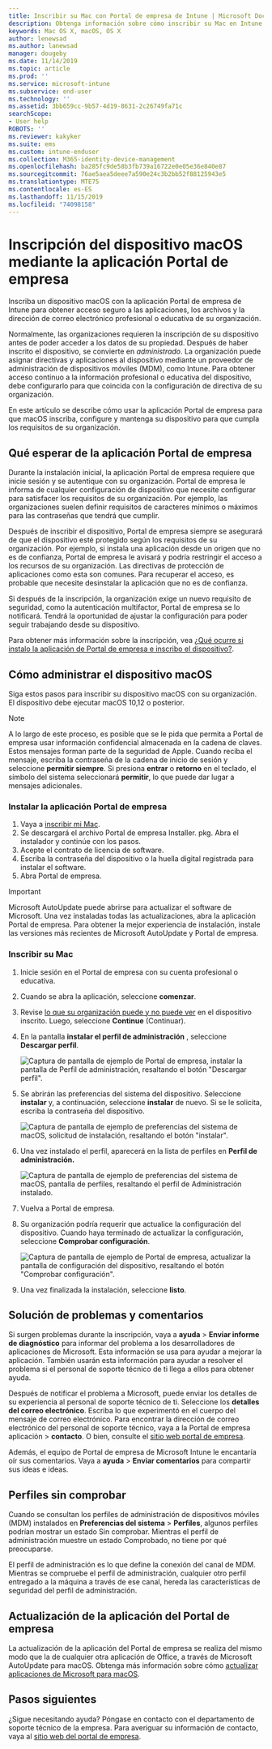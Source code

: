 ```yaml
---
title: Inscribir su Mac con Portal de empresa de Intune | Microsoft Docs
description: Obtenga información sobre cómo inscribir su Mac en Intune con la aplicación Portal de empresa.
keywords: Mac OS X, macOS, OS X
author: lenewsad
ms.author: lanewsad
manager: dougeby
ms.date: 11/14/2019
ms.topic: article
ms.prod: ''
ms.service: microsoft-intune
ms.subservice: end-user
ms.technology: ''
ms.assetid: 3bb659cc-9b57-4d19-8631-2c26749fa71c
searchScope:
- User help
ROBOTS: ''
ms.reviewer: kakyker
ms.suite: ems
ms.custom: intune-enduser
ms.collection: M365-identity-device-management
ms.openlocfilehash: ba285fc9de58b3fb739a16722e0e05e36e840e87
ms.sourcegitcommit: 76ae5aea5deee7a590e24c3b2bb52f88125943e5
ms.translationtype: MTE75
ms.contentlocale: es-ES
ms.lasthandoff: 11/15/2019
ms.locfileid: "74098158"
---
```

# <a name="enroll-your-macos-device-using-the-company-portal-app"></a>Inscripción del dispositivo macOS mediante la aplicación Portal de empresa  

Inscriba un dispositivo macOS con la aplicación Portal de empresa de Intune para obtener acceso seguro a las aplicaciones, los archivos y la dirección de correo electrónico profesional o educativa de su organización.

Normalmente, las organizaciones requieren la inscripción de su dispositivo antes de poder acceder a los datos de su propiedad. Después de haber inscrito el dispositivo, se convierte en *administrado*. La organización puede asignar directivas y aplicaciones al dispositivo mediante un proveedor de administración de dispositivos móviles (MDM), como Intune. Para obtener acceso continuo a la información profesional o educativa del dispositivo, debe configurarlo para que coincida con la configuración de directiva de su organización.  

En este artículo se describe cómo usar la aplicación Portal de empresa para que macOS inscriba, configure y mantenga su dispositivo para que cumpla los requisitos de su organización.  


## <a name="what-to-expect-from-the-company-portal-app"></a>Qué esperar de la aplicación Portal de empresa

Durante la instalación inicial, la aplicación Portal de empresa requiere que inicie sesión y se autentique con su organización. Portal de empresa le informa de cualquier configuración de dispositivo que necesite configurar para satisfacer los requisitos de su organización. Por ejemplo, las organizaciones suelen definir requisitos de caracteres mínimos o máximos para las contraseñas que tendrá que cumplir.    

Después de inscribir el dispositivo, Portal de empresa siempre se asegurará de que el dispositivo esté protegido según los requisitos de su organización. Por ejemplo, si instala una aplicación desde un origen que no es de confianza, Portal de empresa le avisará y podría restringir el acceso a los recursos de su organización. Las directivas de protección de aplicaciones como esta son comunes. Para recuperar el acceso, es probable que necesite desinstalar la aplicación que no es de confianza. 

Si después de la inscripción, la organización exige un nuevo requisito de seguridad, como la autenticación multifactor, Portal de empresa se lo notificará. Tendrá la oportunidad de ajustar la configuración para poder seguir trabajando desde su dispositivo.  

Para obtener más información sobre la inscripción, vea [¿Qué ocurre si instalo la aplicación de Portal de empresa e inscribo el dispositivo?](what-happens-if-you-install-the-Company-Portal-app-and-enroll-your-device-in-intune-macos.md).  

## <a name="get-your-macos-device-managed"></a>Cómo administrar el dispositivo macOS  
Siga estos pasos para inscribir su dispositivo macOS con su organización. El dispositivo debe ejecutar macOS 10,12 o posterior.   

> [!NOTE]
> A lo largo de este proceso, es posible que se le pida que permita a Portal de empresa usar información confidencial almacenada en la cadena de claves. Estos mensajes forman parte de la seguridad de Apple. Cuando reciba el mensaje, escriba la contraseña de la cadena de inicio de sesión y seleccione **permitir siempre**. Si presiona **entrar** o **retorno** en el teclado, el símbolo del sistema seleccionará **permitir**, lo que puede dar lugar a mensajes adicionales.  

### <a name="install-company-portal-app"></a>Instalar la aplicación Portal de empresa  
1. Vaya a [inscribir mi Mac](https://go.microsoft.com/fwlink/?linkid=853070).  
2. Se descargará el archivo Portal de empresa Installer. pkg. Abra el instalador y continúe con los pasos. 
3. Acepte el contrato de licencia de software. 
4. Escriba la contraseña del dispositivo o la huella digital registrada para instalar el software.  
5. Abra Portal de empresa. 

> [!IMPORTANT]
> Microsoft AutoUpdate puede abrirse para actualizar el software de Microsoft. Una vez instaladas todas las actualizaciones, abra la aplicación Portal de empresa. Para obtener la mejor experiencia de instalación, instale las versiones más recientes de Microsoft AutoUpdate y Portal de empresa.  


### <a name="enroll-your-mac"></a>Inscribir su Mac  


1. Inicie sesión en el Portal de empresa con su cuenta profesional o educativa.  
2. Cuando se abra la aplicación, seleccione **comenzar**.  
3. Revise [lo que su organización puede y no puede ver](what-info-can-your-company-see-when-you-enroll-your-device-in-intune.md) en el dispositivo inscrito. Luego, seleccione **Continue** (Continuar).  
4. En la pantalla **instalar el perfil de administración** , seleccione **Descargar perfil**.   

    ![Captura de pantalla de ejemplo de Portal de empresa, instalar la pantalla de Perfil de administración, resaltando el botón "Descargar perfil".](./media/install-mgmt-profile-mac-1911.PNG)   
5. Se abrirán las preferencias del sistema del dispositivo. Seleccione **instalar** y, a continuación, seleccione **instalar** de nuevo. Si se le solicita, escriba la contraseña del dispositivo.  

    ![Captura de pantalla de ejemplo de preferencias del sistema de macOS, solicitud de instalación, resaltando el botón "instalar".](./media/system-preference-install-1911.PNG)  
6. Una vez instalado el perfil, aparecerá en la lista de perfiles en **Perfil de administración.**  

   ![Captura de pantalla de ejemplo de preferencias del sistema de macOS, pantalla de perfiles, resaltando el perfil de Administración instalado.](./media/system-preference-verify-1911.PNG)   
7. Vuelva a Portal de empresa.   
8. Su organización podría requerir que actualice la configuración del dispositivo. Cuando haya terminado de actualizar la configuración, seleccione **Comprobar configuración**.  

    ![Captura de pantalla de ejemplo de Portal de empresa, actualizar la pantalla de configuración del dispositivo, resaltando el botón "Comprobar configuración".](./media/update-settings-mac-1911.PNG)  
9. Una vez finalizada la instalación, seleccione **listo**.  


 ## <a name="troubleshooting-and-feedback"></a>Solución de problemas y comentarios   

Si surgen problemas durante la inscripción, vaya a **ayuda** > **Enviar informe de diagnóstico** para informar del problema a los desarrolladores de aplicaciones de Microsoft. Esta información se usa para ayudar a mejorar la aplicación. También usarán esta información para ayudar a resolver el problema si el personal de soporte técnico de ti llega a ellos para obtener ayuda.  

Después de notificar el problema a Microsoft, puede enviar los detalles de su experiencia al personal de soporte técnico de ti. Seleccione los **detalles del correo electrónico**. Escriba lo que experimentó en el cuerpo del mensaje de correo electrónico. Para encontrar la dirección de correo electrónico del personal de soporte técnico, vaya a la Portal de empresa aplicación > **contacto**. O bien, consulte el [sitio web portal de empresa](https://go.microsoft.com/fwlink/?linkid=2010980).  
 

Además, el equipo de Portal de empresa de Microsoft Intune le encantaría oír sus comentarios. Vaya a **ayuda** > **Enviar comentarios** para compartir sus ideas e ideas.  

## <a name="unverified-profiles"></a>Perfiles sin comprobar  
Cuando se consultan los perfiles de administración de dispositivos móviles (MDM) instalados en **Preferencias del sistema** > **Perfiles**, algunos perfiles podrían mostrar un estado Sin comprobar. Mientras el perfil de administración muestre un estado Comprobado, no tiene por qué preocuparse.  

El perfil de administración es lo que define la conexión del canal de MDM. Mientras se compruebe el perfil de administración, cualquier otro perfil entregado a la máquina a través de ese canal, hereda las características de seguridad del perfil de administración.  

## <a name="updating-the-company-portal-app"></a>Actualización de la aplicación del Portal de empresa

La actualización de la aplicación del Portal de empresa se realiza del mismo modo que la de cualquier otra aplicación de Office, a través de Microsoft AutoUpdate para macOS. Obtenga más información sobre cómo [actualizar aplicaciones de Microsoft para macOS](https://support.office.com/article/Check-for-Office-for-Mac-updates-automatically-bfd1e497-c24d-4754-92ab-910a4074d7c1).  

## <a name="next-steps"></a>Pasos siguientes  
¿Sigue necesitando ayuda? Póngase en contacto con el departamento de soporte técnico de la empresa. Para averiguar su información de contacto, vaya al [sitio web del portal de empresa](https://go.microsoft.com/fwlink/?linkid=2010980).  


